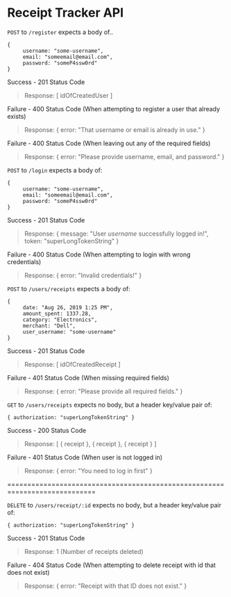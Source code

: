 # Receipt Tracker API

`POST` to `/register` expects a body of..

```
{ 
     username: "some-username", 
     email: "someemail@email.com", 
     password: "someP4ssw0rd" 
}
```

Success - 201 Status Code
> Response: [ idOfCreatedUser ]

Failure - 400 Status Code (When attempting to register a user that already exists)
> Response: { error: "That username or email is already in use." }

Failure - 400 Status Code (When leaving out any of the required fields) 
> Response: { error: "Please provide username, email, and password." }


`POST` to `/login` expects a body of:

```
{ 
     username: "some-username", 
     email: "someemail@email.com", 
     password: "someP4ssw0rd" 
}
```

Success - 201 Status Code
> Response: { message: "User *username* successfully logged in!", token: "superLongTokenString" }

Failure - 400 Status Code (When attempting to login with wrong credentials)
> Response: { error: "Invalid credentials!" }


`POST` to `/users/receipts` expects a body of:

```
{
     date: "Aug 26, 2019 1:25 PM",
     amount_spent: 1337.28,
     category: "Electronics",
     merchant: "Dell",
     user_username: "some-username"
}
```

Success - 201 Status Code
> Response: [ idOfCreatedReceipt ]

Failure - 401 Status Code (When missing required fields)
> Response: { error: "Please provide all required fields." }


`GET` to `/users/receipts` expects no body, but a header key/value pair of:

`{ authorization: "superLongTokenString" }`

Success - 200 Status Code
> Response: [ { receipt }, { receipt }, { receipt } ]

Failure - 401 Status Code (When user is not logged in)
> Response: { error: "You need to log in first" }

============================================================================

`DELETE` to `/users/receipt/:id` expects no body, but a header key/value pair of:

`{ authorization: "superLongTokenString" }`

Success - 201 Status Code
> Response: 1 (Number of receipts deleted)

Failure - 404 Status Code (When attempting to delete receipt with id that does not exist)
> Response: { error: "Receipt with that ID does not exist." }